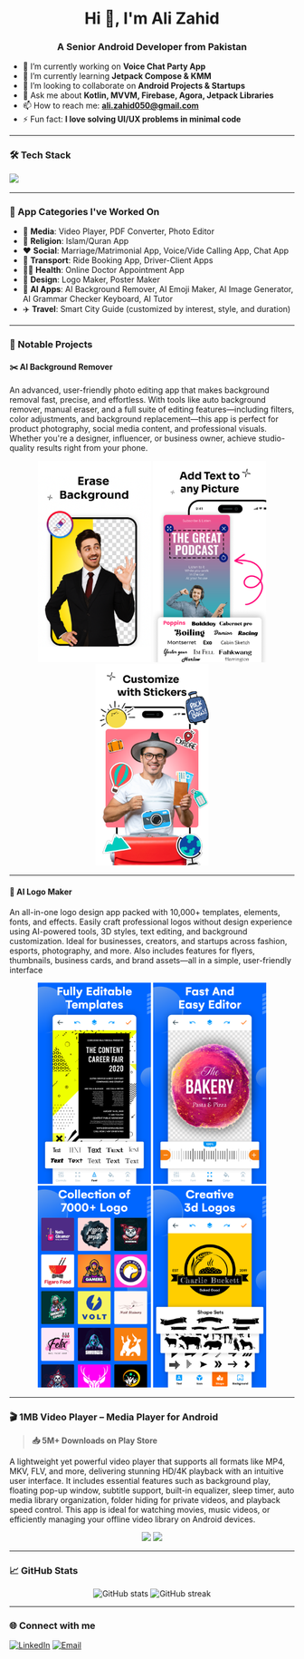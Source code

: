 <h1 align="center">Hi 👋, I'm Ali Zahid</h1>
<h3 align="center">A Senior Android Developer from Pakistan</h3>

- 🔭 I’m currently working on **Voice Chat Party App**
- 🌱 I’m currently learning **Jetpack Compose & KMM**
- 👯 I’m looking to collaborate on **Android Projects & Startups**
- 💬 Ask me about **Kotlin, MVVM, Firebase, Agora, Jetpack Libraries**
- 📫 How to reach me: **ali.zahid050@gmail.com**
- ⚡ Fun fact: **I love solving UI/UX problems in minimal code**

---

### 🛠️ Tech Stack
<p>
  <img src="https://skillicons.dev/icons?i=kotlin,java,androidstudio,firebase,git,github,figma,gradle&theme=light" />
</p>

---

### 📱 App Categories I've Worked On

- 🎥 **Media**: Video Player, PDF Converter, Photo Editor  
- 🕌 **Religion**: Islam/Quran App  
- ❤️ **Social**: Marriage/Matrimonial App, Voice/Vide Calling App, Chat App  
- 🚗 **Transport**: Ride Booking App, Driver-Client Apps  
- 🧑‍⚕️ **Health**: Online Doctor Appointment App  
- 🎨 **Design**: Logo Maker, Poster Maker  
- 🧠 **AI Apps**: AI Background Remover, AI Emoji Maker, AI Image Generator, AI Grammar Checker Keyboard, AI Tutor  
- ✈️ **Travel**: Smart City Guide (customized by interest, style, and duration)

---

### 🧩 Notable Projects


#### ✂️ AI Background Remover  
An advanced, user-friendly photo editing app that makes background removal fast, precise, and effortless. With tools like auto background remover, manual eraser, and a full suite of editing features—including filters, color adjustments, and background replacement—this app is perfect for product photography, social media content, and professional visuals. Whether you're a designer, influencer, or business owner, achieve studio-quality results right from your phone.

<p align="center">
  <img src="https://raw.githubusercontent.com/alizahid1996/alizahid/refs/heads/main/bg_remover_4.png" width="200"/>
  <img src="https://raw.githubusercontent.com/alizahid1996/alizahid/refs/heads/main/bg_remover_2.png" width="200"/>
  <img src="https://raw.githubusercontent.com/alizahid1996/alizahid/refs/heads/main/bg_remover_3.png" width="200"/>
  
</p>

---

#### 🎨 AI Logo Maker
An all-in-one logo design app packed with 10,000+ templates, elements, fonts, and effects. Easily craft professional logos without design experience using AI-powered tools, 3D styles, text editing, and background customization. Ideal for businesses, creators, and startups across fashion, esports, photography, and more. Also includes features for flyers, thumbnails, business cards, and brand assets—all in a simple, user-friendly interface

<p align="center">
  <img src="https://raw.githubusercontent.com/alizahid1996/alizahid/refs/heads/main/logo_maker_1.png" width="200"/>
  <img src="https://raw.githubusercontent.com/alizahid1996/alizahid/refs/heads/main/logo_maker_2.png" width="200"/>
  <img src="https://raw.githubusercontent.com/alizahid1996/alizahid/refs/heads/main/logo_maker_3.png" width="200"/>
  <img src="https://raw.githubusercontent.com/alizahid1996/alizahid/refs/heads/main/logo_maker_4.png" width="200"/>
</p>

---

### 🎬 1MB Video Player – Media Player for Android
> **📥 5M+ Downloads on Play Store**

A lightweight yet powerful video player that supports all formats like MP4, MKV, FLV, and more, delivering stunning HD/4K playback with an intuitive user interface. It includes essential features such as background play, floating pop-up window, subtitle support, built-in equalizer, sleep timer, auto media library organization, folder hiding for private videos, and playback speed control. This app is ideal for watching movies, music videos, or efficiently managing your offline video library on Android devices.

<p align="center">
  <img src="https://raw.githubusercontent.com/alizahid1996/alizahid1996/refs/heads/main/video_player_1.png" width="200"/>
  <img src="https://raw.githubusercontent.com/alizahid1996/alizahid1996/refs/heads/main/video_player_3.png" width="200"/>
  </p>

---

### 📈 GitHub Stats
<p align="center">
  <img src="https://github-readme-stats.vercel.app/api?username=alizahid1996&show_icons=true&theme=radical" alt="GitHub stats"/>
  <img src="https://github-readme-streak-stats.herokuapp.com/?user=alizahid1996&theme=radical" alt="GitHub streak"/>
</p>

---

### 🌐 Connect with me
<p>
  <a href="https://www.linkedin.com/in/ali-zahid-37b036143" target="_blank"><img alt="LinkedIn" src="https://img.shields.io/badge/LinkedIn-blue?style=flat&logo=linkedin"></a>
  <a href="mailto:ali.zahid050@gmail.com"><img alt="Email" src="https://img.shields.io/badge/Gmail-D14836?style=flat&logo=gmail&logoColor=white"></a>
</p>
